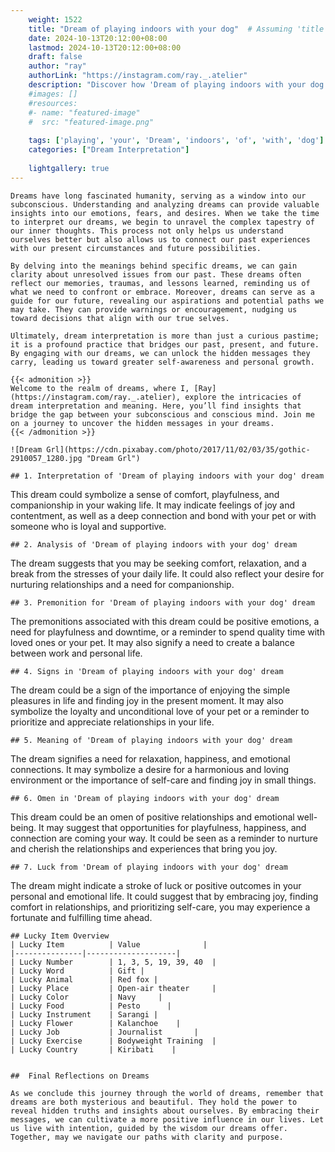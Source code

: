 ```yaml
---
    weight: 1522
    title: "Dream of playing indoors with your dog"  # Assuming 'title' column exists
    date: 2024-10-13T20:12:00+08:00
    lastmod: 2024-10-13T20:12:00+08:00
    draft: false
    author: "ray"
    authorLink: "https://instagram.com/ray._.atelier"
    description: "Discover how 'Dream of playing indoors with your dog' can interpret your future and uncover its significant meanings in your life."
    #images: []
    #resources:
    #- name: "featured-image"
    #  src: "featured-image.png"
    
    tags: ['playing', 'your', 'Dream', 'indoors', 'of', 'with', 'dog']
    categories: ["Dream Interpretation"]
    
    lightgallery: true
---
```

    
    Dreams have long fascinated humanity, serving as a window into our subconscious. Understanding and analyzing dreams can provide valuable insights into our emotions, fears, and desires. When we take the time to interpret our dreams, we begin to unravel the complex tapestry of our inner thoughts. This process not only helps us understand ourselves better but also allows us to connect our past experiences with our present circumstances and future possibilities.
    
    By delving into the meanings behind specific dreams, we can gain clarity about unresolved issues from our past. These dreams often reflect our memories, traumas, and lessons learned, reminding us of what we need to confront or embrace. Moreover, dreams can serve as a guide for our future, revealing our aspirations and potential paths we may take. They can provide warnings or encouragement, nudging us toward decisions that align with our true selves.
    
    Ultimately, dream interpretation is more than just a curious pastime; it is a profound practice that bridges our past, present, and future. By engaging with our dreams, we can unlock the hidden messages they carry, leading us toward greater self-awareness and personal growth.
    
    {{< admonition >}}
    Welcome to the realm of dreams, where I, [Ray](https://instagram.com/ray._.atelier), explore the intricacies of dream interpretation and meaning. Here, you’ll find insights that bridge the gap between your subconscious and conscious mind. Join me on a journey to uncover the hidden messages in your dreams.
    {{< /admonition >}}
    
    ![Dream Grl](https://cdn.pixabay.com/photo/2017/11/02/03/35/gothic-2910057_1280.jpg "Dream Grl")
    
    ## 1. Interpretation of 'Dream of playing indoors with your dog' dream
    
This dream could symbolize a sense of comfort, playfulness, and companionship in your waking life. It may indicate feelings of joy and contentment, as well as a deep connection and bond with your pet or with someone who is loyal and supportive.
    
    ## 2. Analysis of 'Dream of playing indoors with your dog' dream
    
The dream suggests that you may be seeking comfort, relaxation, and a break from the stresses of your daily life. It could also reflect your desire for nurturing relationships and a need for companionship.
    
    ## 3. Premonition for 'Dream of playing indoors with your dog' dream
    
The premonitions associated with this dream could be positive emotions, a need for playfulness and downtime, or a reminder to spend quality time with loved ones or your pet. It may also signify a need to create a balance between work and personal life.
    
    ## 4. Signs in 'Dream of playing indoors with your dog' dream
    
The dream could be a sign of the importance of enjoying the simple pleasures in life and finding joy in the present moment. It may also symbolize the loyalty and unconditional love of your pet or a reminder to prioritize and appreciate relationships in your life.
    
    ## 5. Meaning of 'Dream of playing indoors with your dog' dream
    
The dream signifies a need for relaxation, happiness, and emotional connections. It may symbolize a desire for a harmonious and loving environment or the importance of self-care and finding joy in small things.
    
    ## 6. Omen in 'Dream of playing indoors with your dog' dream
    
This dream could be an omen of positive relationships and emotional well-being. It may suggest that opportunities for playfulness, happiness, and connection are coming your way. It could be seen as a reminder to nurture and cherish the relationships and experiences that bring you joy.
    
    ## 7. Luck from 'Dream of playing indoors with your dog' dream
    
The dream might indicate a stroke of luck or positive outcomes in your personal and emotional life. It could suggest that by embracing joy, finding comfort in relationships, and prioritizing self-care, you may experience a fortunate and fulfilling time ahead.
    
    ## Lucky Item Overview
    | Lucky Item          | Value              |
    |---------------|--------------------|
    | Lucky Number        | 1, 3, 5, 19, 39, 40  |
    | Lucky Word          | Gift |
    | Lucky Animal        | Red fox |
    | Lucky Place         | Open-air theater     |
    | Lucky Color         | Navy     |
    | Lucky Food          | Pesto      |
    | Lucky Instrument    | Sarangi |
    | Lucky Flower        | Kalanchoe    |
    | Lucky Job           | Journalist       |
    | Lucky Exercise      | Bodyweight Training  |
    | Lucky Country       | Kiribati    |
    
    
    ##  Final Reflections on Dreams
    
    As we conclude this journey through the world of dreams, remember that dreams are both mysterious and beautiful. They hold the power to reveal hidden truths and insights about ourselves. By embracing their messages, we can cultivate a more positive influence in our lives. Let us live with intention, guided by the wisdom our dreams offer. Together, may we navigate our paths with clarity and purpose.
    